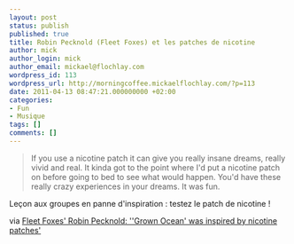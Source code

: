 ```yaml
---
layout: post
status: publish
published: true
title: Robin Pecknold (Fleet Foxes) et les patches de nicotine
author: mick
author_login: mick
author_email: mickael@flochlay.com
wordpress_id: 113
wordpress_url: http://morningcoffee.mickaelflochlay.com/?p=113
date: 2011-04-13 08:47:21.000000000 +02:00
categories:
- Fun
- Musique
tags: []
comments: []
---
```


> If you use a nicotine patch it can give you really insane dreams, really vivid and real. 
> It kinda got to the point where I'd put a nicotine patch on before going to bed to see what would happen.
> You'd have these really crazy experiences in your dreams. It was fun.

Leçon aux groupes en panne d'inspiration : testez le patch de nicotine !

via [Fleet Foxes' Robin Pecknold: ''Grown Ocean' was inspired by nicotine patches'][1]

[1]: http://www.nme.com/news/fleet-foxes/56072